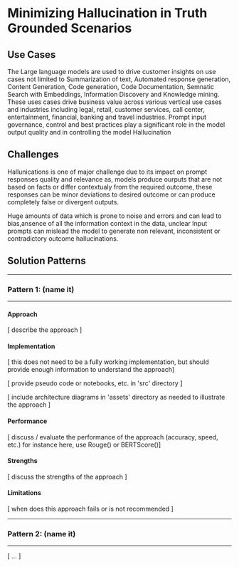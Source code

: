 # Minimizing Hallucination in Truth Grounded Scenarios

## Use Cases



The Large language models are used to drive customer insights on use cases not limited to Summarization of text, Automated response generation, Content Generation, Code generation, Code Documentation, Semnatic Search with Embeddings, Information Discovery and Knowledge mining. These uses cases drive business value across various vertical use cases and industries including legal, retail, customer services, call center, entertainment, financial, banking and travel industries. 
Prompt input governance, control and best practices play a significant role in the model output quality and in controlling the model Hallucination

## Challenges

Hallunications is one of major challenge due to its impact on prompt responses quality and relevance as, models produce ourputs that are not based on facts or differ contextualy from the required outcome, these responses can be minor deviations to desired outcome or can produce completely false or divergent outputs.

Huge amounts of data which is prone to noise and errors and can lead to bias,ansence of all the information context in the data, unclear Input prompts can  mislead the model to generate non relevant, inconsistent or contradictory outcome hallucinations.


## Solution Patterns

---
### Pattern 1: (name it)
---
#### Approach

[ describe the approach ]

#### Implementation

[ this does not need to be a fully working implementation, but should provide enough information to understand the approach]

[ provide pseudo code or notebooks, etc. in 'src' directory ]

[ include architecture diagrams in 'assets' directory as needed to illustrate the approach ]

#### Performance

[ discuss / evaluate the performance of the approach (accuracy, speed, etc.) for instance here, use Rouge() or BERTScore()]

#### Strengths

[ discuss the strengths of the approach ]

#### Limitations

[ when does this approach fails or is not recommended ]

---
### Pattern 2: (name it)
---
[ ... ]
